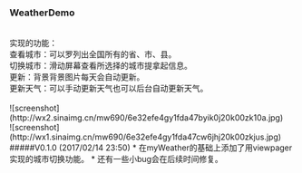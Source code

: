 ### WeatherDemo 
<br>
实现的功能：<br>
查看城市：可以罗列出全国所有的省、市、县。<br>切换城市：滑动屏幕查看所选择的城市提拿起信息。<br>更新：背景背景图片每天会自动更新。<br>更新天气：可以手动更新天气也可以后台自动更新天气。
<br>
<br>
![screenshot](http://wx2.sinaimg.cn/mw690/6e32efe4gy1fda47byik0j20k00zk10a.jpg)
<br>
![screenshot](http://wx1.sinaimg.cn/mw690/6e32efe4gy1fda47cw6jhj20k00zkjus.jpg)
<br>
#####V0.1.0 (2017/02/14 23:50)
* 在myWeather的基础上添加了用viewpager实现的城市切换功能。
* 还有一些小bug会在后续时间修复。
